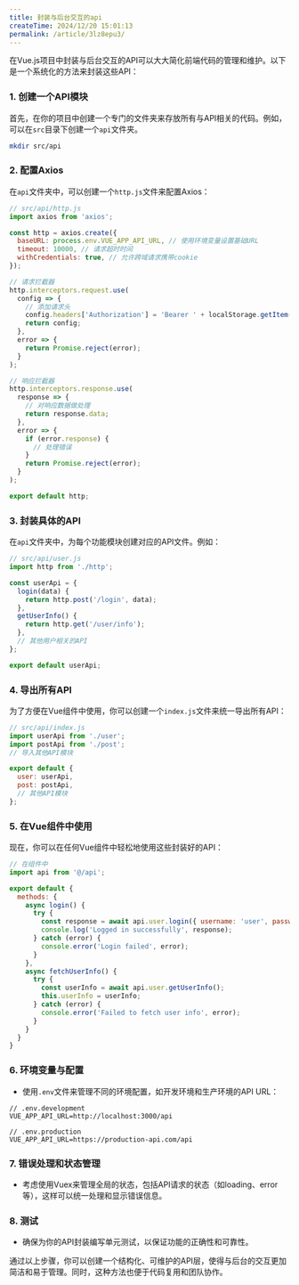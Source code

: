 ```yaml
---
title: 封装与后台交互的api
createTime: 2024/12/20 15:01:13
permalink: /article/3lz8epu3/
---
```

在Vue.js项目中封装与后台交互的API可以大大简化前端代码的管理和维护。以下是一个系统化的方法来封装这些API：

### 1. 创建一个API模块

首先，在你的项目中创建一个专门的文件夹来存放所有与API相关的代码。例如，可以在`src`目录下创建一个`api`文件夹。

```bash
mkdir src/api
```

### 2. 配置Axios

在`api`文件夹中，可以创建一个`http.js`文件来配置Axios：

```javascript
// src/api/http.js
import axios from 'axios';

const http = axios.create({
  baseURL: process.env.VUE_APP_API_URL, // 使用环境变量设置基础URL
  timeout: 10000, // 请求超时时间
  withCredentials: true, // 允许跨域请求携带cookie
});

// 请求拦截器
http.interceptors.request.use(
  config => {
    // 添加请求头
    config.headers['Authorization'] = 'Bearer ' + localStorage.getItem('token');
    return config;
  },
  error => {
    return Promise.reject(error);
  }
);

// 响应拦截器
http.interceptors.response.use(
  response => {
    // 对响应数据做处理
    return response.data;
  },
  error => {
    if (error.response) {
      // 处理错误
    }
    return Promise.reject(error);
  }
);

export default http;
```

### 3. 封装具体的API

在`api`文件夹中，为每个功能模块创建对应的API文件。例如：

```javascript
// src/api/user.js
import http from './http';

const userApi = {
  login(data) {
    return http.post('/login', data);
  },
  getUserInfo() {
    return http.get('/user/info');
  },
  // 其他用户相关的API
};

export default userApi;
```

### 4. 导出所有API

为了方便在Vue组件中使用，你可以创建一个`index.js`文件来统一导出所有API：

```javascript
// src/api/index.js
import userApi from './user';
import postApi from './post';
// 导入其他API模块

export default {
  user: userApi,
  post: postApi,
  // 其他API模块
};
```

### 5. 在Vue组件中使用

现在，你可以在任何Vue组件中轻松地使用这些封装好的API：

```javascript
// 在组件中
import api from '@/api';

export default {
  methods: {
    async login() {
      try {
        const response = await api.user.login({ username: 'user', password: 'pass' });
        console.log('Logged in successfully', response);
      } catch (error) {
        console.error('Login failed', error);
      }
    },
    async fetchUserInfo() {
      try {
        const userInfo = await api.user.getUserInfo();
        this.userInfo = userInfo;
      } catch (error) {
        console.error('Failed to fetch user info', error);
      }
    }
  }
}
```

### 6. 环境变量与配置

- 使用`.env`文件来管理不同的环境配置，如开发环境和生产环境的API URL：

```plaintext
// .env.development
VUE_APP_API_URL=http://localhost:3000/api

// .env.production
VUE_APP_API_URL=https://production-api.com/api
```

### 7. 错误处理和状态管理

- 考虑使用Vuex来管理全局的状态，包括API请求的状态（如loading、error等），这样可以统一处理和显示错误信息。

### 8. 测试

- 确保为你的API封装编写单元测试，以保证功能的正确性和可靠性。

通过以上步骤，你可以创建一个结构化、可维护的API层，使得与后台的交互更加简洁和易于管理。同时，这种方法也便于代码复用和团队协作。